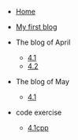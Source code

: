 
* [Home](/)
* [My first blog](MyFirstPage.md)
* The blog of April
    * [4.1](April/4.1.md)
    * [4.2](April/4.2.md)
* The blog of May
    * [4.1](2020/May/leetcode/5-23.md)

* code exercise
    * [4.1cpp](Codes/4.1cpp.md)
